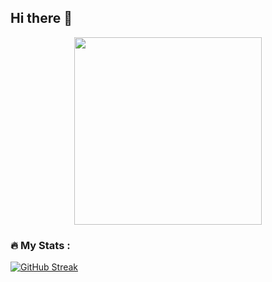 ## Hi there 👋
<div id="header" align="center">
  <img src="https://i.gifer.com/Hyxx.gif" width="300"/>
</div>

### :fire: My Stats :
[![GitHub Streak](http://github-readme-streak-stats.herokuapp.com?user=999iQ&theme=dark&background=000000)](https://git.io/streak-stats)
<!--
**999iQ/999iQ** is a ✨ _special_ ✨ repository because its `README.md` (this file) appears on your GitHub profile.

Here are some ideas to get you started:

- 🔭 I’m currently working on ...
- 🌱 I’m currently learning ...
- 👯 I’m looking to collaborate on ...
- 🤔 I’m looking for help with ...
- 💬 Ask me about ...
- 📫 How to reach me: ...
- 😄 Pronouns: ...
- ⚡ Fun fact: ...
-->
